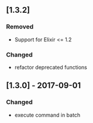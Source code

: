 ## [1.3.2]
### Removed
- Support for Elixir <= 1.2
### Changed
- refactor deprecated functions

## [1.3.0] - 2017-09-01
### Changed
- execute command in batch
